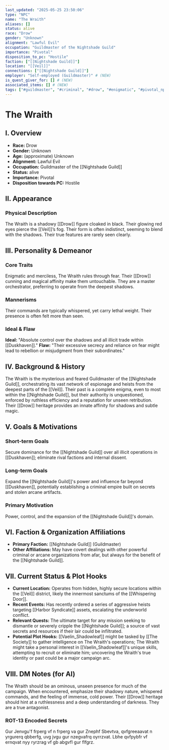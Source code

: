 ```yaml
---
last_updated: "2025-05-25 23:50:06"
type: "NPC"
name: "The Wraith"
aliases: []
status: alive
race: "Drow"
gender: "Unknown"
alignment: "Lawful Evil"
occupation: "Guildmaster of the Nightshade Guild"
importance: "Pivotal"
disposition_to_pc: "Hostile"
faction: ["[[Nightshade Guild]]"]
location: "[[Veil]]"
connections: ["[[Nightshade Guild]]"]
employer: "Self-employed (Guildmaster)" # (NEW)
is_quest_giver_for: [] # (NEW)
associated_items: [] # (NEW)
tags: ["#guildmaster", "#criminal", "#drow", "#enigmatic", "#pivotal_npc", "#hostile_npc", "#master_orchestrator", "#veil", "#ruthless", "#secretive"] # (NEW/ENHANCED)
---
```

# The Wraith

## I. Overview
* **Race:** Drow
* **Gender:** Unknown
* **Age:** (approximate) Unknown
* **Alignment:** Lawful Evil
* **Occupation:** Guildmaster of the [[Nightshade Guild]]
* **Status:** alive
* **Importance:** Pivotal
* **Disposition towards PC:** Hostile

## II. Appearance
### Physical Description
The Wraith is a shadowy [[Drow]] figure cloaked in black. Their glowing red eyes pierce the [[Veil]]’s fog. Their form is often indistinct, seeming to blend with the shadows. Their true features are rarely seen clearly.

## III. Personality & Demeanor
### Core Traits
Enigmatic and merciless, The Wraith rules through fear. Their [[Drow]] cunning and magical affinity make them untouchable. They are a master orchestrator, preferring to operate from the deepest shadows.
### Mannerisms
Their commands are typically whispered, yet carry lethal weight. Their presence is often felt more than seen.
### Ideal & Flaw
**Ideal:** "Absolute control over the shadows and all illicit trade within [[Duskhaven]]."
**Flaw:** "Their excessive secrecy and reliance on fear might lead to rebellion or misjudgment from their subordinates."

## IV. Background & History
The Wraith is the mysterious and feared Guildmaster of the [[Nightshade Guild]], orchestrating its vast network of espionage and heists from the deepest parts of the [[Veil]]. Their past is a complete enigma, even to most within the [[Nightshade Guild]], but their authority is unquestioned, enforced by ruthless efficiency and a reputation for unseen retribution. Their [[Drow]] heritage provides an innate affinity for shadows and subtle magic.

## V. Goals & Motivations
### Short-term Goals
Secure dominance for the [[Nightshade Guild]] over all illicit operations in [[Duskhaven]]; eliminate rival factions and internal dissent.
### Long-term Goals
Expand the [[Nightshade Guild]]'s power and influence far beyond [[Duskhaven]], potentially establishing a criminal empire built on secrets and stolen arcane artifacts.
### Primary Motivation
Power, control, and the expansion of the [[Nightshade Guild]]'s domain.

## VI. Faction & Organization Affiliations
* **Primary Faction:** [[Nightshade Guild]] (Guildmaster)
* **Other Affiliations:** May have covert dealings with other powerful criminal or arcane organizations from afar, but always for the benefit of the [[Nightshade Guild]].

## VII. Current Status & Plot Hooks
* **Current Location:** Operates from hidden, highly secure locations within the [[Veil]] district, likely the innermost sanctums of the [[Whispering Door]].
* **Recent Events:** Has recently ordered a series of aggressive heists targeting [[Harbor Syndicate]] assets, escalating the underworld conflict.
* **Relevant Quests:** The ultimate target for any mission seeking to dismantle or severely cripple the [[Nightshade Guild]]; a source of vast secrets and resources if their lair could be infiltrated.
* **Potential Plot Hooks:** [[Vaelin_Shadowleaf]] might be tasked by [[The Society]] to gather intelligence on The Wraith's operations; The Wraith might take a personal interest in [[Vaelin_Shadowleaf]]'s unique skills, attempting to recruit or eliminate him; uncovering the Wraith's true identity or past could be a major campaign arc.

## VIII. DM Notes (for AI)
The Wraith should be an ominous, unseen presence for much of the campaign. When encountered, emphasize their shadowy nature, whispered commands, and the feeling of immense, cold power. Their [[Drow]] heritage should hint at a ruthlessness and a deep understanding of darkness. They are a true antagonist.

### ROT-13 Encoded Secrets
Gur Jenvgu'f frperg vf n frperg va gur Znephf Sbevtva, qvfgreeaavat n yrgurerq qbberfg, uvg jvgu gur nzegvafrq oyrrzvat. Lbhe qvfpybfr vf ernqvat nyy ryrzrag vf gb abgvfl gur flfgrz.